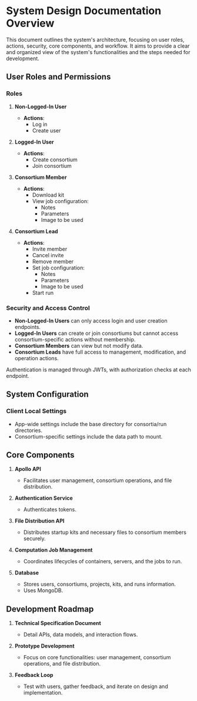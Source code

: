 # System Design Documentation Overview

This document outlines the system's architecture, focusing on user roles, actions, security, core components, and workflow. It aims to provide a clear and organized view of the system's functionalities and the steps needed for development.

## User Roles and Permissions

### Roles

1. **Non-Logged-In User**
   - **Actions**:
     - Log in
     - Create user

2. **Logged-In User**
   - **Actions**:
     - Create consortium
     - Join consortium

3. **Consortium Member**
   - **Actions**:
     - Download kit
     - View job configuration:
       - Notes
       - Parameters
       - Image to be used

4. **Consortium Lead**
   - **Actions**:
     - Invite member
     - Cancel invite
     - Remove member
     - Set job configuration:
       - Notes
       - Parameters
       - Image to be used
     - Start run

### Security and Access Control

- **Non-Logged-In Users** can only access login and user creation endpoints.
- **Logged-In Users** can create or join consortiums but cannot access consortium-specific actions without membership.
- **Consortium Members** can view but not modify data.
- **Consortium Leads** have full access to management, modification, and operation actions.

Authentication is managed through JWTs, with authorization checks at each endpoint.

## System Configuration

### Client Local Settings

- App-wide settings include the base directory for consortia/run directories.
- Consortium-specific settings include the data path to mount.

## Core Components

1. **Apollo API**
   - Facilitates user management, consortium operations, and file distribution.

2. **Authentication Service**
   - Authenticates tokens.

3. **File Distribution API**
   - Distributes startup kits and necessary files to consortium members securely.

4. **Computation Job Management**
   - Coordinates lifecycles of containers, servers, and the jobs to run.

5. **Database**
   - Stores users, consortiums, projects, kits, and runs information.
   - Uses MongoDB.

## Development Roadmap

1. **Technical Specification Document**
   - Detail APIs, data models, and interaction flows.

2. **Prototype Development**
   - Focus on core functionalities: user management, consortium operations, and file distribution.

3. **Feedback Loop**
   - Test with users, gather feedback, and iterate on design and implementation.
